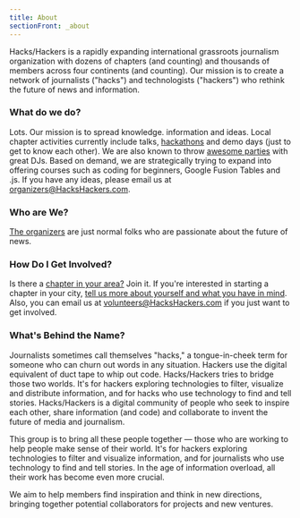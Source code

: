```yaml
---
title: About
sectionFront: _about
---
```


Hacks/Hackers is a rapidly expanding international grassroots journalism organization with dozens of chapters (and counting) and thousands of members across four continents (and counting). Our mission is to create a network of journalists ("hacks") and technologists ("hackers") who rethink the future of news and information.

### What do we do?

Lots. Our mission is to spread knowledge. information and ideas. Local chapter activities currently include talks, [hackathons](/blog/2010/11/open-all-night-the-great-urban-hack-nyc/) and demo days (just to get to know each other). We are also known to throw [awesome parties](http://awesomest.journalismparty.com/ever) with great DJs. Based on demand, we are strategically trying to expand into offering courses such as coding for beginners, Google Fusion Tables and .js. If you have any ideas, please email us at [&#111;&#114;&#103;&#97;&#110;&#105;&#122;&#101;&#114;&#115;&#64;&#72;&#97;&#99;&#107;&#115;&#72;&#97;&#99;&#107;&#101;&#114;&#115;&#46;&#99;&#111;&#109;](&#109;&#97;&#105;&#108;&#116;&#111;&#58;&#111;&#114;&#103;&#97;&#110;&#105;&#122;&#101;&#114;&#115;&#64;&#72;&#97;&#99;&#107;&#115;&#72;&#97;&#99;&#107;&#101;&#114;&#115;&#46;&#99;&#111;&#109;).

### Who are We?

[The organizers](/about/organizers) are just normal folks who are passionate about the future of news.

### How Do I Get Involved?

Is there a [chapter in your area?](/groups) Join it. If you're interested in starting a chapter in your city, [tell us more about yourself and what you have in mind](/resources/join/). Also, you can email us at [&#118;&#111;&#108;&#117;&#110;&#116;&#101;&#101;&#114;&#115;&#64;&#72;&#97;&#99;&#107;&#115;&#72;&#97;&#99;&#107;&#101;&#114;&#115;&#46;&#99;&#111;&#109;](&#109;&#97;&#105;&#108;&#116;&#111;&#58;&#118;&#111;&#108;&#117;&#110;&#116;&#101;&#101;&#114;&#115;&#64;&#72;&#97;&#99;&#107;&#115;&#72;&#97;&#99;&#107;&#101;&#114;&#115;&#46;&#99;&#111;&#109;) if you just want to get involved.

### What's Behind the Name?

Journalists sometimes call themselves "hacks," a tongue-in-cheek term for someone who can churn out words in any situation. Hackers use the digital equivalent of duct tape to whip out code. Hacks/Hackers tries to bridge those two worlds. It's for hackers exploring technologies to filter, visualize and distribute information, and for hacks who use technology to find and tell stories. Hacks/Hackers is a digital community of people who seek to inspire each other, share information (and code) and collaborate to invent the future of media and journalism.

This group is to bring all these people together — those who are working to help people make sense of their world. It's for hackers exploring technologies to filter and visualize information, and for journalists who use technology to find and tell stories. In the age of information overload, all their work has become even more crucial.

We aim to help members find inspiration and think in new directions, bringing together potential collaborators for projects and new ventures.
